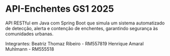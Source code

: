 # API-Enchentes GS1 2025
API RESTful em Java com Spring Boot que simula um sistema automatizado de detecção, alerta e contenção de enchentes, garantindo segurança às comunidades urbanas.

Integrantes:
Beatriz Thomaz Ribeiro - RM557819
Henrique Amaral Muhlmann - RM555518
